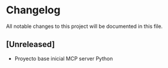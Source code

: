 # Changelog

All notable changes to this project will be documented in this file.

## [Unreleased]
- Proyecto base inicial MCP server Python

